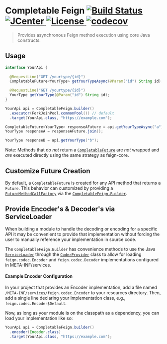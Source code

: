 # Completable Feign [![Build Status](https://travis-ci.org/client-side/completable-feign.svg?branch=master)](https://travis-ci.org/client-side/completable-feign) [![JCenter](https://api.bintray.com/packages/client-side/clients/completable-feign/images/download.svg) ](https://bintray.com/client-side/clients/completable-feign/_latestVersion) [![License](http://img.shields.io/badge/license-Apache--2-blue.svg?style=flat) ](http://www.apache.org/licenses/LICENSE-2.0) [![codecov](https://codecov.io/gh/client-side/completable-feign/branch/master/graph/badge.svg)](https://codecov.io/gh/client-side/completable-feign)

>Provides asynchronous Feign method execution using core Java constructs.

## Usage 

```java
interface YourApi {
  
  @RequestLine("GET /yourtype/{id}")
  CompletableFuture<YourType> getYourTypeAsync(@Param("id") String id);

  @RequestLine("GET /yourtype/{id}")
  YourType getYourType(@Param("id") String id);
}

YourApi api = CompletableFeign.builder()
  .executor(ForkJoinPool.commonPool()) // default
  .target(YourApi.class, "https://example.com");

CompletableFuture<YourType> responseAFuture = api.getYourTypeAsync("a");
YourType responseA = responseAFuture.join();

YourType responseB = api.getYourType("b");
```

Note: Methods that do *not* return a [`CompletableFuture`]() are *not* wrapped and *are* executed directly using the same strategy as feign-core.

## Customize Future Creation

By default, a `CompletableFuture` is created for any API method that returns a `Future`.  This behavior can customized by providing a [`FutureMethodCallFactory`](src/engineering.clientside.completable_feign/java/engineering/clientside/feign/completable/FutureMethodCallFactory.java#L12) via the [`CompletableFeign.Builder`](src/engineering.clientside.completable_feign/java/engineering/clientside/feign/completable/CompletableFeign.java#L31).

## Provide Encoder's & Decoder's via ServiceLoader

When building a module to handle the decoding or encoding for a specific API it may be convenient to provide that implementation without forcing the user to manually reference your implementation in source code.  

The `CompletableFeign.Builder` has convenience methods to use the Java [`ServiceLoader`](https://docs.oracle.com/javase/tutorial/ext/basics/spi.html#the-serviceloader-class) through the [`CoderProvider`](src/engineering.clientside.completable_feign/java/engineering/clientside/feign/CoderProvider.java#L12) class to allow for loading `feign.codec.Encoder` and `feign.codec.Decoder` implementations configured in META-INF/services.

#### Example Encoder Configuration

In your project that provides an Encoder implementation, add a file named `/META-INF/services/feign.codec.Encoder` to your resources directory.  Then, add a single line declaring your Implementation class, e.g., `feign.codec.Encoder$Default`.

Now, as long as your module is on the classpath as a dependency, you can load your implementation like so:
```java
YourApi api = CompletableFeign.builder()
  .encoder(Encoder.class)
  .target(YourApi.class, "https://example.com");
```
